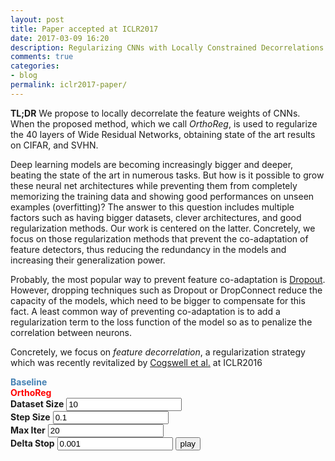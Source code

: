 ```yaml
---
layout: post
title: Paper accepted at ICLR2017
date: 2017-03-09 16:20
description: Regularizing CNNs with Locally Constrained Decorrelations
comments: true
categories:
- blog
permalink: iclr2017-paper/
---
```


**TL;DR** We propose to locally decorrelate the feature weights of CNNs. When
the proposed method, which we call *OrthoReg*, is used to regularize the 40
layers of Wide Residual Networks, obtaining state of the art results on CIFAR,
and SVHN.

Deep learning models are becoming increasingly bigger and deeper, beating the
state of the art in numerous tasks. But how is it possible to grow these neural
net architectures while preventing them from completely memorizing the training
data and showing good performances on unseen examples (overfitting)? The answer to
this question includes multiple factors such as having bigger datasets, clever
architectures, and good regularization methods. Our work is centered on the
latter. Concretely, we focus on those regularization methods that prevent the
co-adaptation of feature detectors, thus reducing the redundancy in the models
and increasing their generalization power.

Probably, the most popular way to prevent feature co-adaptation is
[Dropout](https://github.com/szagoruyko/wide-residual-networks). However,
dropping techniques such as Dropout or DropConnect reduce the capacity of the
models, which need to be bigger to compensate for this fact. A least common way of preventing co-adaptation is to
add a regularization term to the loss function of the model so as to penalize
the correlation between neurons.  


Concretely, we focus on *feature decorrelation*, a regularization strategy which was recently revitalized by [Cogswell et al.](https://arxiv.org/abs/1511.06068) at ICLR2016

<script type="text/javascript" src="{{ site.url }}/assets/js/d3.v4.min.js"></script>
<script type="text/javascript" src="{{ site.url }}/assets/js/numeric-1.2.6.min.js"></script>
<link rel="stylesheet" type="text/css" href="{{ site.url }}/assets/css/iclr2017/main.css">
<div class="graph-container">
<div id="baseline" class="three-column" ><b style="color: steelblue;">Baseline</b></div>
<div id="orthoreg" class="three-column" ><b style="color: red;">OrthoReg</b></div>
<div id="controls" class="three-column-3" >
<b>Dataset Size</b>
<input id="N" type="text" name="size" value="10" maxlength="4">
<br>
<b>Step Size</b>
<input id="alpha" type="text" name="alpha" value="0.1">
<br>
<b>Max Iter</b>
<input id="maxIter" type="text" name="maxIter" value="20">
<br>
<b>Delta Stop</b>
<input id="delta" type="text" name="delta" value="0.001">
<input type="button" onclick="start();" value="play">
</div>
<div id="angle" class="one-column"></div>
</div>
<script type="text/javascript" src="{{ site.url }}/assets/js/iclr2017/d3-plots.js"></script>



